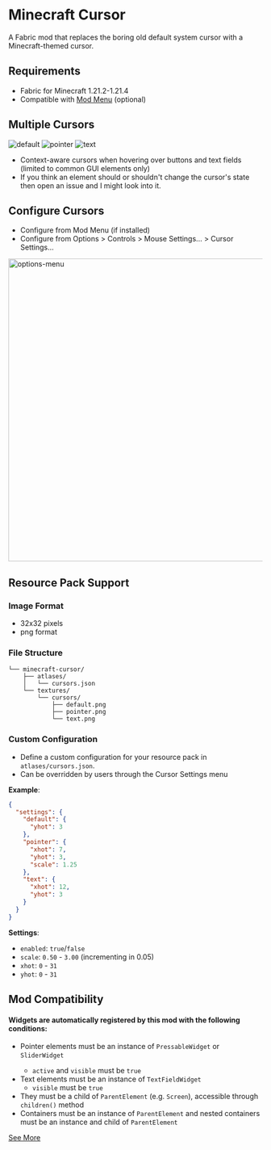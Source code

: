 # Minecraft Cursor

A Fabric mod that replaces the boring old default system cursor with a Minecraft-themed cursor.

## Requirements
- Fabric for Minecraft 1.21.2-1.21.4
- Compatible with [Mod Menu](https://modrinth.com/mod/modmenu) (optional)

## Multiple Cursors
![default](https://github.com/user-attachments/assets/6c632b54-e284-47a0-8634-f4ba1ef03f29)
![pointer](https://github.com/user-attachments/assets/83a41d81-5a0b-4399-8d70-61ca421117c0)
![text](https://github.com/user-attachments/assets/049fc447-6f3f-4c7a-a0a2-b87d0348c593)

- Context-aware cursors when hovering over buttons and text fields (limited to common GUI elements only)
- If you think an element should or shouldn't change the cursor's state then open an issue and I might look into it.

## Configure Cursors
- Configure from Mod Menu (if installed)
- Configure from Options > Controls > Mouse Settings... > Cursor Settings...

<img alt="options-menu" src="https://github.com/user-attachments/assets/c5626cec-f332-40d2-bcd1-6103f7fca745" style="width:600px;"/>

## Resource Pack Support
### Image Format
- 32x32 pixels
- png format

### File Structure
```
└── minecraft-cursor/
    ├── atlases/
    │   └── cursors.json
    └── textures/
        └── cursors/
            ├── default.png
            ├── pointer.png
            └── text.png
```
### Custom Configuration 
- Define a custom configuration for your resource pack in `atlases/cursors.json`. 
- Can be overridden by users through the Cursor Settings menu

**Example**:
```json
{
  "settings": {
    "default": {
      "yhot": 3
    },
    "pointer": {
      "xhot": 7,
      "yhot": 3,
      "scale": 1.25
    },
    "text": {
      "xhot": 12,
      "yhot": 3
    }
  }
}
```
**Settings**:
- `enabled`: `true`/`false`
- `scale`: `0.50` - `3.00` (incrementing in 0.05)
- `xhot`: `0` - `31`
- `yhot`: `0` - `31`

<h2>Mod Compatibility</h2>
  <h4>
    Widgets are automatically registered by this mod with the following conditions:&nbsp;
  </h4>
  <ul>
    <li>Pointer elements must be an instance of <code>PressableWidget</code>
        or <code>SliderWidget</code>
    </li>
      <ul>
        <li>
          <code>active</code> and <code>visible</code> must be <code>true</code>
        </li>
      </ul>
    <li>Text elements must be an instance of <code>TextFieldWidget</code>
      <ul>
        <li><code>visible</code> must be <code>true</code></li>
      </ul>
    </li>
    <li>They must be a child of <code>ParentElement</code> (e.g. <code>Screen</code>), 
      accessible through <code>children()</code> method
    </li>
    <li>Containers must be an instance of <code>ParentElement</code>
      and nested containers must be an instance and child of <code>ParentElement</code>
    </li>
   </ul>
  <a href="https://github.com/fishstiz/minecraft-cursor/blob/master/src/client/java/io/github/fishstiz/minecraftcursor/registry/CursorTypeRegistry.java" target="_blank">See More</a>

    
